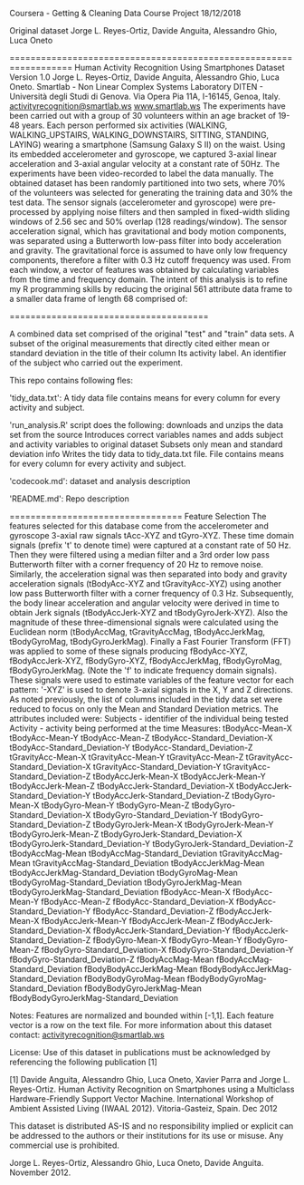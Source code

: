 Coursera - Getting & Cleaning Data Course Project
18/12/2018

Original dataset Jorge L. Reyes-Ortiz, Davide Anguita, Alessandro Ghio, Luca Oneto

================================================================== Human Activity Recognition Using Smartphones Dataset Version 1.0
Jorge L. Reyes-Ortiz, Davide Anguita, Alessandro Ghio, Luca Oneto. Smartlab - Non Linear Complex Systems Laboratory DITEN - Università degli Studi di Genova. Via Opera Pia 11A, I-16145, Genoa, Italy. activityrecognition@smartlab.ws www.smartlab.ws
The experiments have been carried out with a group of 30 volunteers within an age bracket of 19-48 years. Each person performed six activities (WALKING, WALKING_UPSTAIRS, WALKING_DOWNSTAIRS, SITTING, STANDING, LAYING) wearing a smartphone (Samsung Galaxy S II) on the waist. Using its embedded accelerometer and gyroscope, we captured 3-axial linear acceleration and 3-axial angular velocity at a constant rate of 50Hz. The experiments have been video-recorded to label the data manually. The obtained dataset has been randomly partitioned into two sets, where 70% of the volunteers was selected for generating the training data and 30% the test data.
The sensor signals (accelerometer and gyroscope) were pre-processed by applying noise filters and then sampled in fixed-width sliding windows of 2.56 sec and 50% overlap (128 readings/window). The sensor acceleration signal, which has gravitational and body motion components, was separated using a Butterworth low-pass filter into body acceleration and gravity. The gravitational force is assumed to have only low frequency components, therefore a filter with 0.3 Hz cutoff frequency was used. From each window, a vector of features was obtained by calculating variables from the time and frequency domain.
The intent of this analysis is to refine my R programming skills by reducing the original 561 attribute data frame to a smaller data frame of length 68 comprised of:

======================================

A combined data set comprised of the original "test" and "train" data sets.
A subset of the original measurements that directly cited either mean or standard deviation in the title of their column
Its activity label.
An identifier of the subject who carried out the experiment.

This repo contains following fles:

'tidy_data.txt': A tidy data file contains means for every column for every activity and subject.

'run_analysis.R' script does the following:
downloads and unzips the data set from the source
Introduces correct variables names and adds subject and activity variables to original dataset
Subsets only mean and standard deviation info
Writes the tidy data to tidy_data.txt file. File contains means for every column for every activity and subject.

'codecook.md': dataset and analysis description

'README.md': Repo description

================================= Feature Selection
The features selected for this database come from the accelerometer and gyroscope 3-axial raw signals tAcc-XYZ and tGyro-XYZ. These time domain signals (prefix 't' to denote time) were captured at a constant rate of 50 Hz. Then they were filtered using a median filter and a 3rd order low pass Butterworth filter with a corner frequency of 20 Hz to remove noise. Similarly, the acceleration signal was then separated into body and gravity acceleration signals (tBodyAcc-XYZ and tGravityAcc-XYZ) using another low pass Butterworth filter with a corner frequency of 0.3 Hz.
Subsequently, the body linear acceleration and angular velocity were derived in time to obtain Jerk signals (tBodyAccJerk-XYZ and tBodyGyroJerk-XYZ). Also the magnitude of these three-dimensional signals were calculated using the Euclidean norm (tBodyAccMag, tGravityAccMag, tBodyAccJerkMag, tBodyGyroMag, tBodyGyroJerkMag).
Finally a Fast Fourier Transform (FFT) was applied to some of these signals producing fBodyAcc-XYZ, fBodyAccJerk-XYZ, fBodyGyro-XYZ, fBodyAccJerkMag, fBodyGyroMag, fBodyGyroJerkMag. (Note the 'f' to indicate frequency domain signals).
These signals were used to estimate variables of the feature vector for each pattern:
'-XYZ' is used to denote 3-axial signals in the X, Y and Z directions.
As noted previously, the list of columns included in the tidy data set were reduced to focus on only the Mean and Standard Deviation metrics. The attributes included were:
Subjects - identifier of the individual being tested Activity - activity being performed at the time
Measures: tBodyAcc-Mean-X tBodyAcc-Mean-Y tBodyAcc-Mean-Z tBodyAcc-Standard_Deviation-X tBodyAcc-Standard_Deviation-Y tBodyAcc-Standard_Deviation-Z tGravityAcc-Mean-X tGravityAcc-Mean-Y tGravityAcc-Mean-Z tGravityAcc-Standard_Deviation-X tGravityAcc-Standard_Deviation-Y tGravityAcc-Standard_Deviation-Z tBodyAccJerk-Mean-X tBodyAccJerk-Mean-Y tBodyAccJerk-Mean-Z tBodyAccJerk-Standard_Deviation-X tBodyAccJerk-Standard_Deviation-Y tBodyAccJerk-Standard_Deviation-Z tBodyGyro-Mean-X tBodyGyro-Mean-Y tBodyGyro-Mean-Z tBodyGyro-Standard_Deviation-X tBodyGyro-Standard_Deviation-Y tBodyGyro-Standard_Deviation-Z tBodyGyroJerk-Mean-X tBodyGyroJerk-Mean-Y tBodyGyroJerk-Mean-Z tBodyGyroJerk-Standard_Deviation-X tBodyGyroJerk-Standard_Deviation-Y tBodyGyroJerk-Standard_Deviation-Z tBodyAccMag-Mean tBodyAccMag-Standard_Deviation tGravityAccMag-Mean tGravityAccMag-Standard_Deviation tBodyAccJerkMag-Mean tBodyAccJerkMag-Standard_Deviation tBodyGyroMag-Mean tBodyGyroMag-Standard_Deviation tBodyGyroJerkMag-Mean tBodyGyroJerkMag-Standard_Deviation fBodyAcc-Mean-X fBodyAcc-Mean-Y fBodyAcc-Mean-Z fBodyAcc-Standard_Deviation-X fBodyAcc-Standard_Deviation-Y fBodyAcc-Standard_Deviation-Z fBodyAccJerk-Mean-X fBodyAccJerk-Mean-Y fBodyAccJerk-Mean-Z fBodyAccJerk-Standard_Deviation-X fBodyAccJerk-Standard_Deviation-Y fBodyAccJerk-Standard_Deviation-Z fBodyGyro-Mean-X fBodyGyro-Mean-Y fBodyGyro-Mean-Z fBodyGyro-Standard_Deviation-X fBodyGyro-Standard_Deviation-Y fBodyGyro-Standard_Deviation-Z fBodyAccMag-Mean fBodyAccMag-Standard_Deviation fBodyBodyAccJerkMag-Mean fBodyBodyAccJerkMag-Standard_Deviation fBodyBodyGyroMag-Mean fBodyBodyGyroMag-Standard_Deviation fBodyBodyGyroJerkMag-Mean fBodyBodyGyroJerkMag-Standard_Deviation

Notes:
Features are normalized and bounded within [-1,1].
Each feature vector is a row on the text file.
For more information about this dataset contact: activityrecognition@smartlab.ws

License:
Use of this dataset in publications must be acknowledged by referencing the following publication [1]

[1] Davide Anguita, Alessandro Ghio, Luca Oneto, Xavier Parra and Jorge L. Reyes-Ortiz. Human Activity Recognition on Smartphones using a Multiclass Hardware-Friendly Support Vector Machine. International Workshop of Ambient Assisted Living (IWAAL 2012). Vitoria-Gasteiz, Spain. Dec 2012

This dataset is distributed AS-IS and no responsibility implied or explicit can be addressed to the authors or their institutions for its use or misuse. Any commercial use is prohibited.

Jorge L. Reyes-Ortiz, Alessandro Ghio, Luca Oneto, Davide Anguita. November 2012.
